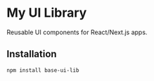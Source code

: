 # My UI Library

Reusable UI components for React/Next.js apps.

## Installation

```bash
npm install base-ui-lib
```
